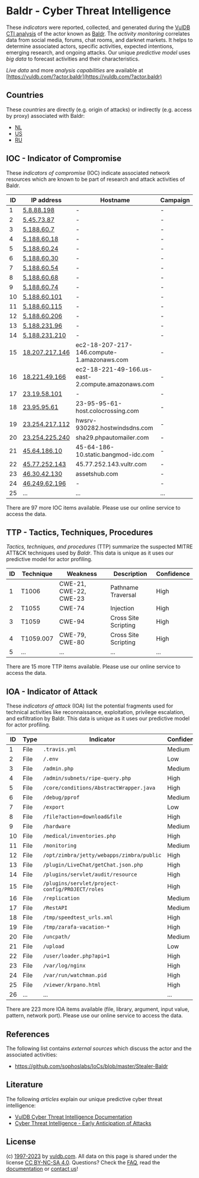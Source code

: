# Baldr - Cyber Threat Intelligence

These _indicators_ were reported, collected, and generated during the [VulDB CTI analysis](https://vuldb.com/?kb.cti) of the actor known as [Baldr](https://vuldb.com/?actor.baldr). The _activity monitoring_ correlates data from social media, forums, chat rooms, and darknet markets. It helps to determine associated actors, specific activities, expected intentions, emerging research, and ongoing attacks. Our unique _predictive model_ uses _big data_ to forecast activities and their characteristics.

_Live data_ and more _analysis capabilities_ are available at [https://vuldb.com/?actor.baldr](https://vuldb.com/?actor.baldr)

## Countries

These _countries_ are directly (e.g. origin of attacks) or indirectly (e.g. access by proxy) associated with Baldr:

* [NL](https://vuldb.com/?country.nl)
* [US](https://vuldb.com/?country.us)
* [RU](https://vuldb.com/?country.ru)

## IOC - Indicator of Compromise

These _indicators of compromise_ (IOC) indicate associated network resources which are known to be part of research and attack activities of Baldr.

ID | IP address | Hostname | Campaign | Confidence
-- | ---------- | -------- | -------- | ----------
1 | [5.8.88.198](https://vuldb.com/?ip.5.8.88.198) | - | - | High
2 | [5.45.73.87](https://vuldb.com/?ip.5.45.73.87) | - | - | High
3 | [5.188.60.7](https://vuldb.com/?ip.5.188.60.7) | - | - | High
4 | [5.188.60.18](https://vuldb.com/?ip.5.188.60.18) | - | - | High
5 | [5.188.60.24](https://vuldb.com/?ip.5.188.60.24) | - | - | High
6 | [5.188.60.30](https://vuldb.com/?ip.5.188.60.30) | - | - | High
7 | [5.188.60.54](https://vuldb.com/?ip.5.188.60.54) | - | - | High
8 | [5.188.60.68](https://vuldb.com/?ip.5.188.60.68) | - | - | High
9 | [5.188.60.74](https://vuldb.com/?ip.5.188.60.74) | - | - | High
10 | [5.188.60.101](https://vuldb.com/?ip.5.188.60.101) | - | - | High
11 | [5.188.60.115](https://vuldb.com/?ip.5.188.60.115) | - | - | High
12 | [5.188.60.206](https://vuldb.com/?ip.5.188.60.206) | - | - | High
13 | [5.188.231.96](https://vuldb.com/?ip.5.188.231.96) | - | - | High
14 | [5.188.231.210](https://vuldb.com/?ip.5.188.231.210) | - | - | High
15 | [18.207.217.146](https://vuldb.com/?ip.18.207.217.146) | ec2-18-207-217-146.compute-1.amazonaws.com | - | Medium
16 | [18.221.49.166](https://vuldb.com/?ip.18.221.49.166) | ec2-18-221-49-166.us-east-2.compute.amazonaws.com | - | Medium
17 | [23.19.58.101](https://vuldb.com/?ip.23.19.58.101) | - | - | High
18 | [23.95.95.61](https://vuldb.com/?ip.23.95.95.61) | 23-95-95-61-host.colocrossing.com | - | High
19 | [23.254.217.112](https://vuldb.com/?ip.23.254.217.112) | hwsrv-930282.hostwindsdns.com | - | High
20 | [23.254.225.240](https://vuldb.com/?ip.23.254.225.240) | sha29.phpautomailer.com | - | High
21 | [45.64.186.10](https://vuldb.com/?ip.45.64.186.10) | 45-64-186-10.static.bangmod-idc.com | - | High
22 | [45.77.252.143](https://vuldb.com/?ip.45.77.252.143) | 45.77.252.143.vultr.com | - | Medium
23 | [46.30.42.130](https://vuldb.com/?ip.46.30.42.130) | assetshub.com | - | High
24 | [46.249.62.196](https://vuldb.com/?ip.46.249.62.196) | - | - | High
25 | ... | ... | ... | ...

There are 97 more IOC items available. Please use our online service to access the data.

## TTP - Tactics, Techniques, Procedures

_Tactics, techniques, and procedures_ (TTP) summarize the suspected MITRE ATT&CK techniques used by _Baldr_. This data is unique as it uses our predictive model for actor profiling.

ID | Technique | Weakness | Description | Confidence
-- | --------- | -------- | ----------- | ----------
1 | T1006 | CWE-21, CWE-22, CWE-23 | Pathname Traversal | High
2 | T1055 | CWE-74 | Injection | High
3 | T1059 | CWE-94 | Cross Site Scripting | High
4 | T1059.007 | CWE-79, CWE-80 | Cross Site Scripting | High
5 | ... | ... | ... | ...

There are 15 more TTP items available. Please use our online service to access the data.

## IOA - Indicator of Attack

These _indicators of attack_ (IOA) list the potential fragments used for technical activities like reconnaissance, exploitation, privilege escalation, and exfiltration by Baldr. This data is unique as it uses our predictive model for actor profiling.

ID | Type | Indicator | Confidence
-- | ---- | --------- | ----------
1 | File | `.travis.yml` | Medium
2 | File | `/.env` | Low
3 | File | `/admin.php` | Medium
4 | File | `/admin/subnets/ripe-query.php` | High
5 | File | `/core/conditions/AbstractWrapper.java` | High
6 | File | `/debug/pprof` | Medium
7 | File | `/export` | Low
8 | File | `/file?action=download&file` | High
9 | File | `/hardware` | Medium
10 | File | `/medical/inventories.php` | High
11 | File | `/monitoring` | Medium
12 | File | `/opt/zimbra/jetty/webapps/zimbra/public` | High
13 | File | `/plugin/LiveChat/getChat.json.php` | High
14 | File | `/plugins/servlet/audit/resource` | High
15 | File | `/plugins/servlet/project-config/PROJECT/roles` | High
16 | File | `/replication` | Medium
17 | File | `/RestAPI` | Medium
18 | File | `/tmp/speedtest_urls.xml` | High
19 | File | `/tmp/zarafa-vacation-*` | High
20 | File | `/uncpath/` | Medium
21 | File | `/upload` | Low
22 | File | `/user/loader.php?api=1` | High
23 | File | `/var/log/nginx` | High
24 | File | `/var/run/watchman.pid` | High
25 | File | `/viewer/krpano.html` | High
26 | ... | ... | ...

There are 223 more IOA items available (file, library, argument, input value, pattern, network port). Please use our online service to access the data.

## References

The following list contains _external sources_ which discuss the actor and the associated activities:

* https://github.com/sophoslabs/IoCs/blob/master/Stealer-Baldr

## Literature

The following _articles_ explain our unique predictive cyber threat intelligence:

* [VulDB Cyber Threat Intelligence Documentation](https://vuldb.com/?kb.cti)
* [Cyber Threat Intelligence - Early Anticipation of Attacks](https://www.scip.ch/en/?labs.20201022)

## License

(c) [1997-2023](https://vuldb.com/?kb.changelog) by [vuldb.com](https://vuldb.com/?kb.about). All data on this page is shared under the license [CC BY-NC-SA 4.0](https://creativecommons.org/licenses/by-nc-sa/4.0/). Questions? Check the [FAQ](https://vuldb.com/?kb.faq), read the [documentation](https://vuldb.com/?kb) or [contact us](https://vuldb.com/?contact)!
